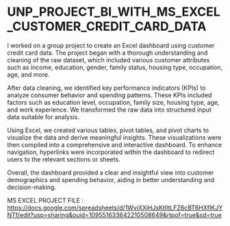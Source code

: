 # UNP_PROJECT_BI_WITH_MS_EXCEL_CUSTOMER_CREDIT_CARD_DATA

I worked on a group project to create an Excel dashboard using customer credit card data. The project began with a thorough understanding and cleaning of the raw dataset, which included various customer attributes such as income, education, gender, family status, housing type, occupation, age, and more.

After data cleaning, we identified key performance indicators (KPIs) to analyze consumer behavior and spending patterns. These KPIs included factors such as education level, occupation, family size, housing type, age, and work experience. We transformed the raw data into structured input data suitable for analysis.

Using Excel, we created various tables, pivot tables, and pivot charts to visualize the data and derive meaningful insights. These visualizations were then compiled into a comprehensive and interactive dashboard. To enhance navigation, hyperlinks were incorporated within the dashboard to redirect users to the relevant sections or sheets.

Overall, the dashboard provided a clear and insightful view into customer demographics and spending behavior, aiding in better understanding and decision-making.

MS EXCEL PROJECT FILE : https://docs.google.com/spreadsheets/d/1WviXXjHJsKtIltLFZ6cBT6HXfIKJYNTf/edit?usp=sharing&ouid=109551633642210508649&rtpof=true&sd=true 
